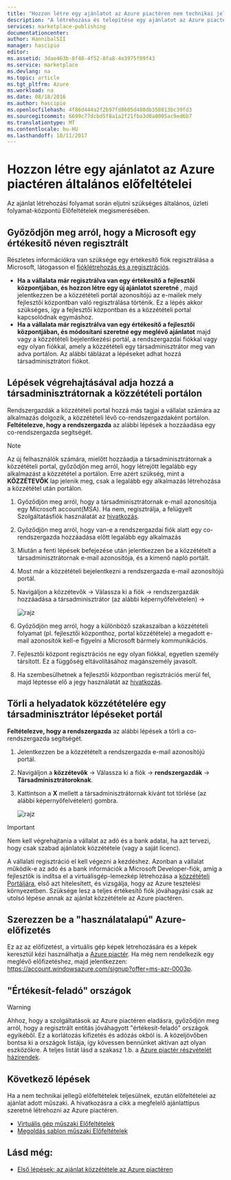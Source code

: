 ```yaml
---
title: "Hozzon létre egy ajánlatot az Azure piactéren nem technikai jellegű előfeltételei |} Microsoft Docs"
description: "A létrehozása és telepítése egy ajánlatot az Azure piactéren mások beszerzési vonatkozó követelmények megértése érdekében."
services: marketplace-publishing
documentationcenter: 
author: HannibalSII
manager: hascipio
editor: 
ms.assetid: 3dae463b-8f48-4f52-8fa8-4e3975f09f43
ms.service: marketplace
ms.devlang: na
ms.topic: article
ms.tgt_pltfrm: Azure
ms.workload: na
ms.date: 08/18/2016
ms.author: hascipio
ms.openlocfilehash: 4f86d444a2f2b97fd8605d480db358813bc39fd3
ms.sourcegitcommit: 6699c77dcbd5f8a1a2f21fba3d0a0005ac9ed6b7
ms.translationtype: MT
ms.contentlocale: hu-HU
ms.lasthandoff: 10/11/2017
---
```

# <a name="general-prerequisites-for-creating-an-offer-for-the-azure-marketplace"></a>Hozzon létre egy ajánlatot az Azure piactéren általános előfeltételei
Az ajánlat létrehozási folyamat során eljutni szükséges általános, üzleti folyamat-központú Előfeltételek megismerésében.

## <a name="ensure-that-you-are-registered-as-a-seller-with-microsoft"></a>Győződjön meg arról, hogy a Microsoft egy értékesítő néven regisztrált
Részletes információkra van szüksége egy értékesítő fiók regisztrálása a Microsoft, látogasson el [fióklétrehozás és a regisztrációs](marketplace-publishing-accounts-creation-registration.md).

* **Ha a vállalata már regisztrálva van egy értékesítő a fejlesztői központjában, és hozzon létre egy új ajánlatot szeretné** , majd jelentkezzen be a közzétételi portál azonosítójú az e-mailek mely fejlesztői központban való regisztrálása történik. Ez a lépés akkor szükséges, így a fejlesztői központban és a közzétételi portal kapcsolódnak egymáshoz.
* **Ha a vállalata már regisztrálva van egy értékesítő a fejlesztői központjában, és módosítani szeretné egy meglévő ajánlatot** majd vagy a közzétételi bejelentkezési portál, a rendszergazdai fiókkal vagy egy olyan fiókkal, amely a közzétételi egy társadminisztrátor meg van adva portálon. Az alábbi táblázat a lépéseket adhat hozzá társadminisztrátori fiókot.

## <a name="steps-to-add-a-co-admin-in-the-publishing-portal"></a>Lépések végrehajtásával adja hozzá a társadminisztrátornak a közzétételi portálon
Rendszergazdák a közzétételi portal hozzá más tagjai a vállalat számára az alkalmazás dolgozik, a közzétételi lévő co-rendszergazdaként portálon. **Feltételezve, hogy a rendszergazda** az alábbi lépések a hozzáadása egy co-rendszergazda segítségét.

> [!NOTE]
> Az új felhasználók számára, mielőtt hozzáadja a társadminisztrátornak a közzétételi portal, győződjön meg arról, hogy létrejött legalább egy alkalmazást a közzététel a portálon. Erre azért szükség, mint a **KÖZZÉTEVŐK** lap jelenik meg, csak a legalább egy alkalmazás létrehozása a közzététel után portálon.
> 
> 

1. Győződjön meg arról, hogy a társadminisztrátornak e-mail azonosítója egy Microsoft account(MSA). Ha nem, regisztrálja, a felügyelt Szolgáltatásfiók használatát az [hivatkozás](https://signup.live.com/signup?uaid=0089f09ccae94043a0f07c2aaf928831&lic=1).
2. Győződjön meg arról, hogy van-e a rendszergazdai fiók alatt egy co-rendszergazda hozzáadása előtt legalább egy alkalmazás
3. Miután a fenti lépések befejezése után jelentkezzen be a közzétételt a társadminisztrátornak e-mail azonosítója, és a kimenő napló portált.
4. Most már a közzétételi bejelentkezni a rendszergazda e-mail azonosítójú portál.
5. Navigáljon a közzétevők -> Válassza ki a fiók -> rendszergazdák hozzáadása a társadminisztrátor (az alábbi képernyőfelvételen) ->
   
    ![rajz](media/marketplace-publishing-pre-requisites/imgAddAdmin_05.png)
6. Győződjön meg arról, hogy a különböző szakaszaiban a közzétételi folyamat (pl. fejlesztői központhoz, portal közzététele) a megadott e-mail azonosítók kell-e figyelni a Microsoft bármely kommunikációs.
7. Fejlesztői központ regisztrációs ne egy olyan fiókkal, egyetlen személy társított. Ez a függőség eltávolításához magánszemély javasolt.
8. Ha szembesülhetnek a fejlesztői központban regisztrációs merül fel, majd léptesse elő a jegy használatát az [hivatkozás](https://developer.microsoft.com/en-us/windows/support).

## <a name="steps-to-delete-a-co-admin-in-the-publishing-portal"></a>Törli a helyadatok közzétételére egy társadminisztrátor lépéseket portál
**Feltételezve, hogy a rendszergazda** az alábbi lépések a törli a co-rendszergazda segítségét.

1. Jelentkezzen be a közzétételt a rendszergazda e-mail azonosítójú portál.
2. Navigáljon a **közzétevők** -> Válassza ki a fiók -> **rendszergazdák** -> **Társadminisztrátoroknak**.
3. Kattintson a **X** mellett a társadminisztrátornak kívánt tot törlése (az alábbi képernyőfelvételen) gombra.
   
    ![rajz](media/marketplace-publishing-pre-requisites/imgDeleteAdmin_03.png)

> [!IMPORTANT]
> Nem kell végrehajtania a vállalat az adó és a bank adatai, ha azt tervezi, hogy csak szabad ajánlatok közzététele (vagy a saját licenc).
> 
> A vállalati regisztráció el kell végezni a kezdéshez. Azonban a vállalat működik-e az adó és a bank információk a Microsoft Developer-fiók, amíg a fejlesztők is indítsa el a virtuálisgép-lemezkép létrehozása a [közzétételi Portáljára](https://publish.windowsazure.com), első azt hitelesített, és vizsgálja, hogy az Azure tesztelési környezetben. Szüksége lesz a teljes értékesítő fiók jóváhagyási csak az utolsó lépése annak az ajánlat közzététele az Azure piactéren.
> 
> 

## <a name="acquire-an-azure-pay-as-you-go-subscription"></a>Szerezzen be a "használatalapú" Azure-előfizetés
Ez az az előfizetést, a virtuális gép képek létrehozására és a képek keresztül kézi használhatja a [Azure piactér](https://azure.microsoft.com/marketplace/). Ha még nem rendelkezik egy meglévő előfizetéshez, majd jelentkezzen: https://account.windowsazure.com/signup?offer=ms-azr-0003p.

## <a name="sell-from-countries"></a>"Értékesít-feladó" országok
> [!WARNING]
> Ahhoz, hogy a szolgáltatások az Azure piactéren eladásra, győződjön meg arról, hogy a regisztrált entitás jóváhagyott "értékesít-feladó" országok egyikéből. Ez a korlátozás kifizetés és adózás okból is. A közeljövőben bontsa ki a országok listája, így kövessen bennünket aktívan azt olyan eszközökre. A teljes listát lásd a szakasz 1.b. a [Azure piactér részvételét házirendek](http://go.microsoft.com/fwlink/?LinkID=526833).
> 
> 

## <a name="next-steps"></a>Következő lépések
Ha a nem technikai jellegű előfeltételek teljesülnek, ezután előfeltételei az ajánlat adott műszaki. A hivatkozásra a cikk a megfelelő ajánlattípus szeretné létrehozni az Azure piactéren.

* [Virtuális gép műszaki Előfeltételek](marketplace-publishing-vm-image-creation-prerequisites.md)
* [Megoldás sablon műszaki Előfeltételek](marketplace-publishing-solution-template-creation-prerequisites.md)

## <a name="see-also"></a>Lásd még:
* [Első lépések: az ajánlat közzététele az Azure piactéren](marketplace-publishing-getting-started.md)

